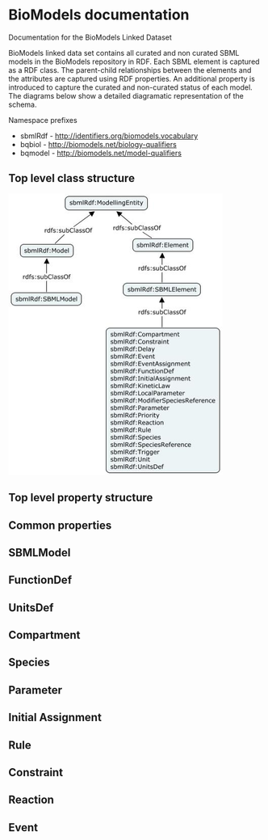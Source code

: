 # BioModels documentation 

Documentation for the BioModels Linked Dataset

BioModels linked data set contains all curated and non curated SBML models in the BioModels repository in RDF. Each SBML element is captured as a RDF class. The parent-child relationships between the elements and the attributes are captured using RDF properties. An additional property is introduced to capture the curated and non-curated status of each model. The diagrams below show a detailed diagramatic representation of the schema. 

Namespace prefixes

   - sbmlRdf - http://identifiers.org/biomodels.vocabulary
   - bqbiol - http://biomodels.net/biology-qualifiers
   - bqmodel - http://biomodels.net/model-qualifiers


## Top level class structure
![toplevel](../static/biomodels/topLevelClassStructure-424x557.jpeg?raw=true)

 


## Top level property structure

## Common properties

## SBMLModel

## FunctionDef

## UnitsDef

## Compartment

## Species

## Parameter

## Initial Assignment

## Rule

## Constraint

## Reaction

## Event
